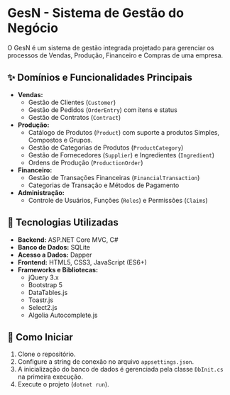 # GesN - Sistema de Gestão do Negócio

O GesN é um sistema de gestão integrada projetado para gerenciar os processos de Vendas, Produção, Financeiro e Compras de uma empresa.

## ✨ Domínios e Funcionalidades Principais

-   **Vendas:**
    -   Gestão de Clientes (`Customer`)
    -   Gestão de Pedidos (`OrderEntry`) com itens e status
    -   Gestão de Contratos (`Contract`)
-   **Produção:**
    -   Catálogo de Produtos (`Product`) com suporte a produtos Simples, Compostos e Grupos.
    -   Gestão de Categorias de Produtos (`ProductCategory`)
    -   Gestão de Fornecedores (`Supplier`) e Ingredientes (`Ingredient`)
    -   Ordens de Produção (`ProductionOrder`)
-   **Financeiro:**
    -   Gestão de Transações Financeiras (`FinancialTransaction`)
    -   Categorias de Transação e Métodos de Pagamento
-   **Administração:**
    -   Controle de Usuários, Funções (`Roles`) e Permissões (`Claims`)

## 🚀 Tecnologias Utilizadas

-   **Backend:** ASP.NET Core MVC, C#
-   **Banco de Dados:** SQLite
-   **Acesso a Dados:** Dapper
-   **Frontend:** HTML5, CSS3, JavaScript (ES6+)
-   **Frameworks e Bibliotecas:**
    -   jQuery 3.x
    -   Bootstrap 5
    -   DataTables.js
    -   Toastr.js
    -   Select2.js
    -   Algolia Autocomplete.js

## 🏁 Como Iniciar

1.  Clone o repositório.
2.  Configure a string de conexão no arquivo `appsettings.json`.
3.  A inicialização do banco de dados é gerenciada pela classe `DbInit.cs` na primeira execução.
4.  Execute o projeto (`dotnet run`).